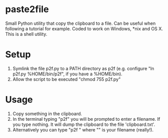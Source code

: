# paste2file


Small Python utility that copy the clipboard to a file. Can be useful when following a tutorial for example. Coded to work on Windows, *nix and OS X. This is a shell utility.

# Setup

1. Symlink the file p2f.py to a PATH directory as p2f (e.g. configure "ln p2f.py %HOME/bin/p2f", if you have a %HOME/bin).
1. Allow the script to be executed "chmod 755 p2f.py"

# Usage

1. Copy something in the clipboard.
1. In the terminal typing "p2f" you will be prompted to enter a filename. If you type nothing. It will dump the clipboard to the file 'clipboard.txt'.
1. Alternatively you can type "p2f <filename>" where "<filename>" is your filename (really!).